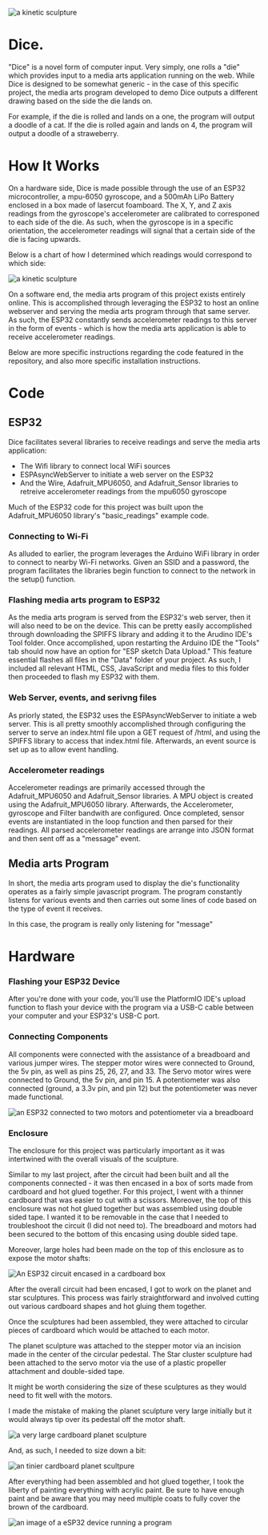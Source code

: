 ![a kinetic sculpture](https://github.com/54aaron/Module-3/blob/main/img/IMG_8831.jpg?raw=true)
# Dice.

"Dice" is a novel form of computer input.
Very simply, one rolls a "die" which provides input to a media arts application running on the web.
While Dice is designed to be somewhat generic - in the case of this specific project, the media arts program developed to demo Dice outputs a different drawing based on the side the die lands on. 

For example, if the die is rolled and lands on a one, the program will output a doodle of a cat. If the die is rolled again and lands on 4, the program will output a doodle of a straweberry.

# How It Works

On a hardware side, Dice is made possible through the use of an ESP32 microcontroller, a mpu-6050 gyroscope, and a 500mAh LiPo Battery enclosed in a box made of lasercut foamboard.
The X, Y, and Z axis readings from the gyroscope's accelerometer are calibrated to corresponed to each side of the die. As such, when the gyroscope is in a specific orientation, the accelerometer readings will signal that a certain side of the die is facing upwards. 

Below is a chart of how I determined which readings would correspond to which side: 

![a kinetic sculpture](https://github.com/54aaron/Module-3/blob/main/img/IMG_8831.jpg?raw=true)

On a software end, the media arts program of this project exists entirely online. 
This is accomplished through leveraging the ESP32 to host an online webserver and serving the media arts program through that same server.
As such, the ESP32 constantly sends accelerometer readings to this server in the form of events - which is how the media arts application is able to receive accelerometer readings.

Below are more specific instructions regarding the code featured in the repository, and also more specific installation instructions.

# Code
## ESP32
Dice facilitates several libraries to receive readings and serve the media arts application:
- The Wifi library to connect local WiFi sources
- ESPAsyncWebServer to initiate a web server on the ESP32
- And the Wire, Adafruit_MPU6050, and Adafruit_Sensor libraries to retreive accelerometer readings from the mpu6050 gyroscope

Much of the ESP32 code for this project was built upon the Adafruit_MPU6050 library's "basic_readings" example code.

### Connecting to Wi-Fi
As alluded to earlier, the program leverages the Arduino WiFi library in order to connect to nearby Wi-Fi networks. Given an SSID and a password, the program facilitates the libraries begin function to connect to the network in the setup() function.

### Flashing media arts program to ESP32
As the media arts program is served from the ESP32's web server, then it will also need to be on the device. This can be pretty easily accomplished through downloading the SPIFFS library and adding it to the Arudino IDE's Tool folder. Once accomplished, upon restarting the Arduino IDE the "Tools" tab should now have an option for "ESP sketch Data Upload." This feature essential flashes all files in the "Data" folder of your project. As such, I included all relevant HTML, CSS, JavaScript and media files to this folder then proceeded to flash my ESP32 with them.

### Web Server, events, and serivng files
As priorly stated, the ESP32 uses the ESPAsyncWebServer to initiate a web server. This is all pretty smoothly accomplished through configuring the server to serve an index.html file upon a GET request of /html, and using the SPIFFS library to access that index.html file. Afterwards, an event source is set up as to allow event handling.

### Accelerometer readings
Accelerometer readings are primarily accessed through the Adafruit_MPU6050 and Adafruit_Sensor libraries. A MPU object is created using the Adafruit_MPU6050 library. Afterwards, the Accelerometer, gyroscope and Filter bandwith are configured. Once completed, sensor events are instantiated in the loop function and then parsed for their readings. All parsed accelerometer readings are arrange into JSON format and then sent off as a "message" event.

## Media arts Program

In short, the media arts program used to display the die's functionality operates as a fairly simple javascript program. The program constantly listens for various events and then carries out some lines of code based on the type of event it receives.

In this case, the program is really only listening for "message"

# Hardware
  
### Flashing your ESP32 Device
After you're done with your code, you'll use the PlatformIO IDE's upload function to flash your device with the program via a USB-C cable between your computer and your ESP32's USB-C port. 

### Connecting Components 
All components were connected with the assistance of a breadboard and various jumper wires.
The stepper motor wires were connected to Ground, the 5v pin, as well as pins 25, 26, 27, and 33. The Servo motor wires were connected to Ground, the 5v pin, and pin 15. A potentiometer was also connected (ground, a 3.3v pin, and pin 12) but the potentiometer was never made functional.
  
![an ESP32 connected to two motors and potentiometer via a breadboard](https://github.com/54aaron/Module-3/blob/main/img/IMG_88071.jpg)

### Enclosure
The enclosure for this project was particularly important as it was intertwined with the overall visuals of the sculpture.

Similar to my last project, after the circuit had been built and all the components connected - it was then encased in a box of sorts made from cardboard and hot glued together. For this project, I went with a thinner cardboard that was easier to cut with a scissors. Moreover, the top of this enclosure was not hot glued together but was assembled using double sided tape. I wanted it to be removable in the case that I needed to troubleshoot the circuit (I did not need to).
The breadboard and motors had been secured to the bottom of this encasing using double sided tape. 

Moreover, large holes had been made on the top of this enclosure as to expose the motor shafts:
  
![An ESP32 circuit encased in a cardboard box](https://github.com/54aaron/Module-3/blob/main/img/IMG_8855.jpg)
  
After the overall circuit had been encased, I got to work on the planet and star sculptures.
This process was fairly straightforward and involved cutting out various cardboard shapes and hot gluing them together.

Once the sculptures had been assembled, they were attached to circular pieces of cardboard which would be attached to each motor. 

The planet sculpture was attached to the stepper motor via an incision made in the center of the circular pedestal.
The Star cluster sculpture had been attached to the servo motor via the use of a plastic propeller attachment and double-sided tape.

It might be worth considering the size of these sculptures as they would need to fit well with the motors.

I made the mistake of making the planet sculpture very large initially but it would always tip over its pedestal off the motor shaft.

![a very large cardboard planet sculpture](https://github.com/54aaron/Module-3/blob/main/img/IMG_8809.jpg)

And, as such, I needed to size down a bit:

![an tinier cardboard planet scultpure](https://github.com/54aaron/Module-3/blob/main/img/IMG_8810.jpg)

After everything had been assembled and hot glued together, I took the liberty of painting everything with acrylic paint.
Be sure to have enough paint and be aware that you may need multiple coats to fully cover the brown of the cardboard.

![an image of a eSP32 device running a program](https://github.com/54aaron/Module-3/blob/main/img/IMG_8828.jpg)
